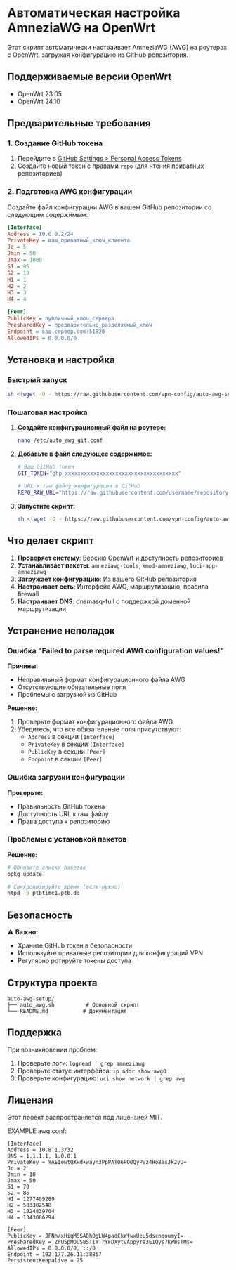 # Автоматическая настройка AmneziaWG на OpenWrt

Этот скрипт автоматически настраивает AmneziaWG (AWG) на роутерах с OpenWrt, загружая конфигурацию из GitHub репозитория.

## Поддерживаемые версии OpenWrt
- OpenWrt 23.05
- OpenWrt 24.10

## Предварительные требования

### 1. Создание GitHub токена
1. Перейдите в [GitHub Settings > Personal Access Tokens](https://github.com/settings/tokens)
2. Создайте новый токен с правами `repo` (для чтения приватных репозиториев)

### 2. Подготовка AWG конфигурации
Создайте файл конфигурации AWG в вашем GitHub репозитории со следующим содержимым:

```ini
[Interface]
Address = 10.0.0.2/24
PrivateKey = ваш_приватный_ключ_клиента
Jc = 5
Jmin = 50
Jmax = 1000
S1 = 86
S2 = 10
H1 = 1
H2 = 2
H3 = 3
H4 = 4

[Peer]
PublicKey = публичный_ключ_сервера
PresharedKey = предварительно_разделяемый_ключ
Endpoint = ваш.сервер.com:51820
AllowedIPs = 0.0.0.0/0
```

## Установка и настройка

### Быстрый запуск
```bash
sh <(wget -O - https://raw.githubusercontent.com/vpn-config/auto-awg-setup/refs/heads/main/auto_awg.sh)
```

### Пошаговая настройка

1. **Создайте конфигурационный файл на роутере:**
   ```bash
   nano /etc/auto_awg_git.conf
   ```

2. **Добавьте в файл следующее содержимое:**
   ```bash
   # Ваш GitHub токен
   GIT_TOKEN="ghp_xxxxxxxxxxxxxxxxxxxxxxxxxxxxxxxxxxxx"
   
   # URL к raw файлу конфигурации в GitHub
   REPO_RAW_URL="https://raw.githubusercontent.com/username/repository/branch/path/to/awg.conf"
   ```

3. **Запустите скрипт:**
   ```bash
   sh <(wget -O - https://raw.githubusercontent.com/vpn-config/auto-awg-setup/refs/heads/main/auto_awg.sh)
   ```

## Что делает скрипт

1. **Проверяет систему**: Версию OpenWrt и доступность репозиториев
2. **Устанавливает пакеты**: `amneziawg-tools`, `kmod-amneziawg`, `luci-app-amneziawg`
3. **Загружает конфигурацию**: Из вашего GitHub репозитория
4. **Настраивает сеть**: Интерфейс AWG, маршрутизацию, правила firewall
5. **Настраивает DNS**: dnsmasq-full с поддержкой доменной маршрутизации

## Устранение неполадок

### Ошибка "Failed to parse required AWG configuration values!"

**Причины:**
- Неправильный формат конфигурационного файла AWG
- Отсутствующие обязательные поля
- Проблемы с загрузкой из GitHub

**Решение:**
1. Проверьте формат конфигурационного файла AWG
2. Убедитесь, что все обязательные поля присутствуют:
   - `Address` в секции `[Interface]`
   - `PrivateKey` в секции `[Interface]`
   - `PublicKey` в секции `[Peer]`
   - `Endpoint` в секции `[Peer]`

### Ошибка загрузки конфигурации

**Проверьте:**
- Правильность GitHub токена
- Доступность URL к raw файлу
- Права доступа к репозиторию

### Проблемы с установкой пакетов

**Решение:**
```bash
# Обновите списки пакетов
opkg update

# Синхронизируйте время (если нужно)
ntpd -p ptbtime1.ptb.de
```

## Безопасность

⚠️ **Важно:**
- Храните GitHub токен в безопасности
- Используйте приватные репозитории для конфигураций VPN
- Регулярно ротируйте токены доступа

## Структура проекта

```
auto-awg-setup/
├── auto_awg.sh          # Основной скрипт
└── README.md           # Документация
```

## Поддержка

При возникновении проблем:
1. Проверьте логи: `logread | grep amneziawg`
2. Проверьте статус интерфейса: `ip addr show awg0`
3. Проверьте конфигурацию: `uci show network | grep awg`

## Лицензия

Этот проект распространяется под лицензией MIT.

EXAMPLE awg.conf:
```
[Interface]
Address = 10.8.1.3/32
DNS = 1.1.1.1, 1.0.0.1
PrivateKey = YAEIewtQXHd+wayn3PpPATO6PO0QyPVz4Ho8asJk2yU=
Jc = 2
Jmin = 10
Jmax = 50
S1 = 70
S2 = 86
H1 = 1277409289
H2 = 583382548
H3 = 1924839704
H4 = 1343086294

[Peer]
PublicKey = JFNh/xHiqMSSADhOgLW4padCkWfwxUeu5dscnqoumyI=
PresharedKey = ZrU5pMOuS8STIWTrYFDXytvAppyre3E1Qys7KWWsTMs=
AllowedIPs = 0.0.0.0/0, ::/0
Endpoint = 192.177.26.11:38857
PersistentKeepalive = 25
```